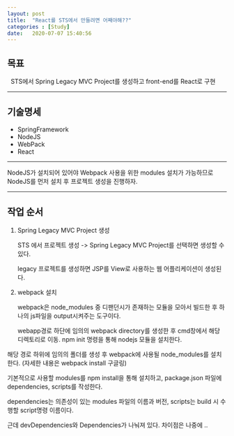 ```yaml
---
layout: post
title:  "React를 STS에서 만들려면 어째야해??"
categories : [Study]
date:   2020-07-07 15:40:56
---
```


## 목표

&nbsp;&nbsp;STS에서 Spring Legacy MVC Project를 생성하고 front-end를 React로 구현

***

## 기술명세 
 * SpringFramework
 * NodeJS
 * WebPack
 * React
    
***

NodeJS가 설치되어 있어야 Webpack 사용을 위한 modules 설치가 가능하므로 NodeJS를 먼저 설치 후 프로젝트 생성을 진행하자.


***

## 작업 순서

1. Spring Legacy MVC Project 생성
   

    STS 에서 프로젝트 생성 -> Spring Legacy MVC Project를 선택하면 생성할 수 있다.

    legacy 프로젝트를 생성하면 JSP를 View로 사용하는 웹 어플리케이션이 생성된다. 


2. webpack 설치
   

    webpack은 node_modules 중 디팬던시가 존재하는 모듈을 모아서 빌드한 후 하나의 js파일을 output시켜주는 도구이다.

    webapp경로 하단에 임의의 webpack directory를 생성한 후 cmd창에서 해당 디렉토리로 이동. npm init 명령을 통해 nodejs 모듈을 설치한다.



해당 경로 하위에 임의의 폴더를 생성 후 webpack에 사용될 node_modules를 설치한다. (자세한 내용은 webpack install  구글링)

기본적으로 사용할 modules를 npm install을 통해 설치하고, package.json 파일에 dependencies, scripts를 작성한다.

dependencies는 의존성이 있는 modules 파일의 이름과 버전,
scripts는 build 시 수행할 script명령 이름이다.

근데 devDependencies와 Dependencies가 나눠져 있다. 차이점은 나중에 ..

